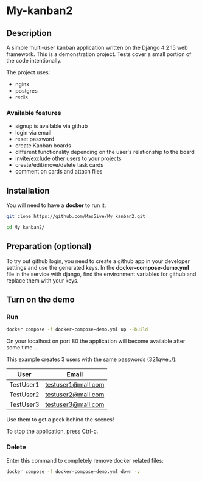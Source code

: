 # My-kanban2

## Description

A simple multi-user kanban application written on the Django 4.2.15 web framework. This is a demonstration project. Tests cover a small portion of the code intentionally.

The project uses:

- nginx
- postgres
- redis

### Available features

- signup is available via github
- login via email
- reset password
- create Kanban boards
- different functionality depending on the user's relationship to the board
- invite/exclude other users to your projects
- create/edit/move/delete task cards
- comment on cards and attach files

## Installation

You will need to have a **docker** to run it.

```bash
git clone https://github.com/Mas5ive/My_kanban2.git
```

```bash
cd My_kanban2/
```

## Preparation (optional)

 To try out github login, you need to create a github app in your developer settings and use the generated keys. In the **docker-compose-demo.yml** file in the service with django, find the environment variables for github and replace them with your keys.

## Turn on the demo

### Run

```bash
docker compose -f docker-compose-demo.yml up --build
```

On your localhost on port 80 the application will become available after some time...

This example creates 3 users with the same passwords (321qwe,./):

| User      | Email                 |
|-----------|-----------------------|
| TestUser1 | <testuser1@mall.com>  |
| TestUser2 | <testuser2@mall.com>  |
| TestUser3 | <testuser3@mall.com>  |

Use them to get a peek behind the scenes!

To stop the application, press Ctrl-c.

### Delete

Enter this command to completely remove docker related files:

```bash
docker compose -f docker-compose-demo.yml down -v
```
